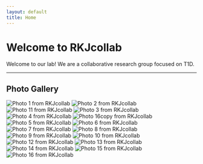 ```yaml
---
layout: default
title: Home
---
```


# Welcome to RKJcollab

Welcome to our lab! We are a collaborative research group focused on T1D.


---

## Photo Gallery

<div class="gallery">
  <img src="images/hp1.jpg" alt="Photo 1 from RKJcollab">
  <img src="images/hp7.jpg" alt="Photo 2 from RKJcollab">
  <img src="images/hp3.jpg" alt="Photo 11 from RKJcollab">
  <img src="images/hp11.jpg" alt="Photo 3 from RKJcollab">
  <img src="images/hp16.jpg" alt="Photo 4 from RKJcollab">
  <img src="images/hp17.jpg" alt="Photo 16copy from RKJcollab">
  <img src="images/hp5.jpg" alt="Photo 5 from RKJcollab">
  <img src="images/hp6.jpg" alt="Photo 6 from RKJcollab"> 
  <img src="images/hp2.jpg" alt="Photo 7 from RKJcollab">
  <img src="images/hp8.jpg" alt="Photo 8 from RKJcollab">
  <img src="images/hp9.jpg" alt="Photo 9 from RKJcollab">
  <img src="images/hp10.jpg" alt="Photo 10 from RKJcollab">
  <img src="images/hp12.jpg" alt="Photo 12 from RKJcollab">
  <img src="images/hp13.jpg" alt="Photo 13 from RKJcollab">
  <img src="images/hp14.jpg" alt="Photo 14 from RKJcollab">
  <img src="images/hp15.jpg" alt="Photo 15 from RKJcollab">
  <img src="images/hp4.jpg" alt="Photo 16 from RKJcollab">
</div>
